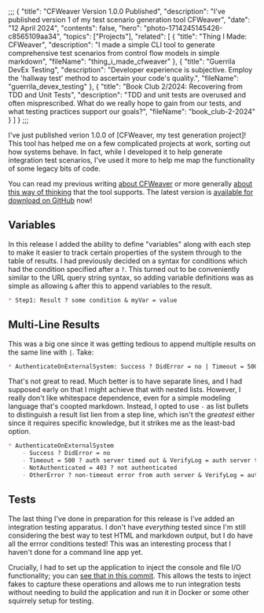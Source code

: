;;;
{
	"title": "CFWeaver Version 1.0.0 Published",
	"description": "I've published version 1 of my test scenario generation tool CFWeaver",
	"date": "12 April 2024",
	"contents": false,
	"hero": "photo-1714245145426-c8565109aa34",
    "topics": ["Projects"],
    "related": [
		{ "title": "Thing I Made: CFWeaver", "description": "I made a simple CLI tool to generate comprehensive test scenarios from control flow models in simple markdown", "fileName": "thing_i_made_cfweaver" },
		{ "title": "Guerrila DevEx Testing", "description": "Developer experience is subjective. Employ the 'hallway test' method to ascertain your code's quality.", "fileName": "guerrila_devex_testing" },
		{ "title": "Book Club 2/2024: Recovering from TDD and Unit Tests", "description": "TDD and unit tests are overused and often misprescribed. What do we really hope to gain from our tests, and what testing practices support our goals?", "fileName": "book_club-2-2024" }
    ]
}
;;;

I've just published verion 1.0.0 of [CFWeaver, my test generation project]! This tool has helped me on a few complicated projects at work, sorting out how systems behave. In fact, while I developed it to help generate integration test scenarios, I've used it more to help me map the functionality of some legacy bits of code.

You can read my previous writing [about CFWeaver](https://ian.wold.guru/Posts/thing_i_made_cfweaver.html) or more generally [about this way of thinking](https://ian.wold.guru/Posts/book_club_1-2025.html) that the tool supports. The latest version is [available for download on GitHub](https://github.com/IanWold/CFWeaver/releases/tag/v1.0.0) now!

## Variables

In this release I added the ability to define "variables" along with each step to make it easier to track certain properties of the system through to the table of results. I had previously decided on a syntax for conditions which had the condition specified after a `?`. This turned out to be conveniently similar to the URL query string syntax, so adding variable definitions was as simple as allowing `&` after this to append variables to the result.

```markdown
* Step1: Result ? some condition & myVar = value
```

## Multi-Line Results

This was a big one since it was getting tedious to append multiple results on the same line with `|`. Take:

```markdown
* AuthenticateOnExternalSystem: Success ? DidError = no | Timeout = 500 ? auth server timed out & VerifyLog = auth server timeout & DidError = yes | NotAuthenticated = 403 ? not authenticated | OtherError ? non-timeout error from auth server & VerifyLog = auth server unknown error & DidError = yes
```

That's not great to read. Much better is to have separate lines, and I had supposed early on that I might achieve that with nested lists. However, I really don't like whitespace dependence, even for a simple modeling language that's coopted markdown. Instead, I opted to use `-` as list bullets to distinguish a result list lien from a step line, which isn't the _greatest_ either since it requires specific knowledge, but it strikes me as the least-bad option.

```markdown
* AuthenticateOnExternalSystem
    - Success ? DidError = no
    - Timeout = 500 ? auth server timed out & VerifyLog = auth server timeout & DidError = yes
    - NotAuthenticated = 403 ? not authenticated
    - OtherError ? non-timeout error from auth server & VerifyLog = auth server unknown error & DidError = yes
```

## Tests

The last thing I've done in preparation for this release is I've added an integration testing apparatus. I don't have _everything_ tested since I'm still considering the best way to test HTML and markdown output, but I do have all the errror conditions tested! This was an interesting process that I haven't done for a command line app yet.

Crucially, I had to set up the application to inject the console and file I/O functionality; you can [see that in this commit](https://github.com/IanWold/CFWeaver/commit/80addb8ffb3822d804e14de5e2e7afd031154700). This allows the tests to inject fakes to capture these operations and allows me to run integration tests without needing to build the application and run it in Docker or some other squirrely setup for testing.